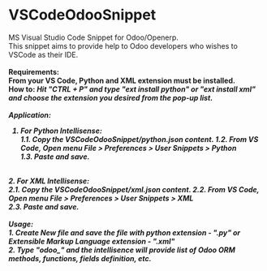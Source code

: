 # VSCodeOdooSnippet
MS Visual Studio Code Snippet for Odoo/Openerp.
<br/>
This snippet aims to provide help to Odoo developers who wishes to VSCode as their IDE.
<br/>
<br/>
<b>Requirements:<b/><br/>
From your VS Code, Python and XML extension must be installed.<br/>
  How to: <i>Hit "CTRL + P" and type "ext install python" or "ext install xml" and choose the extension you desired from the pop-up list.<i/>
<br/>
<br/>
Application:<br/>
1. For Python Intellisense:<br>
  1.1. Copy the VSCodeOdooSnippet/python.json content.
  1.2. From VS Code, Open menu File > Preferences > User Snippets > Python<br/>
  1.3. Paste and save.
<br/>
2. For XML Intellisense:<br>
  2.1. Copy the VSCodeOdooSnippet/xml.json content.
  2.2. From VS Code, Open menu File > Preferences > User Snippets > XML<br/>
  2.3. Paste and save.
<br/>
<br/>
Usage:<br/>
1. Create New file and save the file with python extension - ".py" or Extensible Markup Language extension - ".xml"
<br/>
2. Type "odoo_" and the intellisence will provide list of Odoo ORM methods, functions, fields definition, etc.
